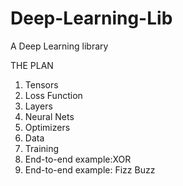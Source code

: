 # Deep-Learning-Lib
A Deep Learning library

THE PLAN

1. Tensors
2. Loss Function
3. Layers
4. Neural Nets
5. Optimizers
6. Data
7. Training
8. End-to-end example:XOR
9. End-to-end example: Fizz Buzz